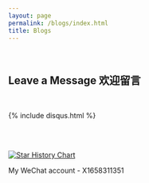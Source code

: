 ```yaml
---
layout: page
permalink: /blogs/index.html
title: Blogs
---
```



<br>

## Leave a Message 欢迎留言

<br>

{% include disqus.html %} 

<br>

<br>[![Star History Chart](https://api.star-history.com/svg?repos=xxxxyliu/xxxxyliu.github.io&type=Date)](https://star-history.com/#xxxxyliu/xxxxyliu.github.io&Date)

My WeChat account - X1658311351

<br>
